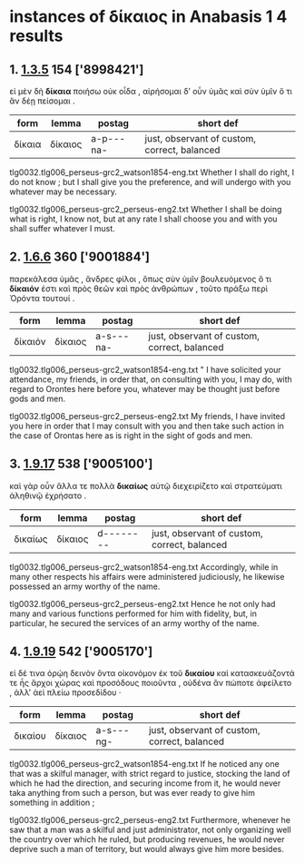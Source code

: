 # instances of δίκαιος in Anabasis 1 4 results
## 1. [1.3.5](https://beyond-translation.perseus.org/reader/urn:cts:greekLit:tlg0032.tlg006.perseus-grc2:1.3.5?mode=syntax-trees) 154 ['8998421']
εἰ μὲν δὴ **δίκαια** ποιήσω οὐκ οἶδα , αἱρήσομαι δ’ οὖν ὑμᾶς καὶ σὺν ὑμῖν ὅ τι ἂν δέῃ πείσομαι . 

| form | lemma | postag | short def |
| --- | --- | --- | --- |
| δίκαια | δίκαιος | a-p---na- | just, observant of custom, correct, balanced |

tlg0032.tlg006_perseus-grc2_watson1854-eng.txt Whether I shall do right, I do not know ; but I shall give you the preference, and will undergo with you whatever may be necessary. 

tlg0032.tlg006_perseus-grc2_perseus-eng2.txt Whether I shall be doing what is right, I know not, but at any rate I shall choose you and with you shall suffer whatever I must. 

## 2. [1.6.6](https://beyond-translation.perseus.org/reader/urn:cts:greekLit:tlg0032.tlg006.perseus-grc2:1.6.6?mode=syntax-trees) 360 ['9001884']
παρεκάλεσα ὑμᾶς , ἄνδρες φίλοι , ὅπως σὺν ὑμῖν βουλευόμενος ὅ τι **δίκαιόν** ἐστι καὶ πρὸς θεῶν καὶ πρὸς ἀνθρώπων , τοῦτο πράξω περὶ Ὀρόντα τουτουί . 

| form | lemma | postag | short def |
| --- | --- | --- | --- |
| δίκαιόν | δίκαιος | a-s---na- | just, observant of custom, correct, balanced |

tlg0032.tlg006_perseus-grc2_watson1854-eng.txt " I have solicited your attendance, my friends, in order that, on consulting with you, I may do, with regard to Orontes here before you, whatever may be thought just before gods and men. 

tlg0032.tlg006_perseus-grc2_perseus-eng2.txt My friends, I have invited you here in order that I may consult with you and then take such action in the case of Orontas here as is right in the sight of gods and men. 

## 3. [1.9.17](https://beyond-translation.perseus.org/reader/urn:cts:greekLit:tlg0032.tlg006.perseus-grc2:1.9.17?mode=syntax-trees) 538 ['9005100']
καὶ γὰρ οὖν ἄλλα τε πολλὰ **δικαίως** αὐτῷ διεχειρίζετο καὶ στρατεύματι ἀληθινῷ ἐχρήσατο . 

| form | lemma | postag | short def |
| --- | --- | --- | --- |
| δικαίως | δίκαιος | d-------- | just, observant of custom, correct, balanced |

tlg0032.tlg006_perseus-grc2_watson1854-eng.txt Accordingly, while in many other respects his affairs were administered judiciously, he likewise possessed an army worthy of the name. 

tlg0032.tlg006_perseus-grc2_perseus-eng2.txt Hence he not only had many and various functions performed for him with fidelity, but, in particular, he secured the services of an army worthy of the name. 

## 4. [1.9.19](https://beyond-translation.perseus.org/reader/urn:cts:greekLit:tlg0032.tlg006.perseus-grc2:1.9.19?mode=syntax-trees) 542 ['9005170']
εἰ δέ τινα ὁρῴη δεινὸν ὄντα οἰκονόμον ἐκ τοῦ **δικαίου** καὶ κατασκευάζοντά τε ἧς ἄρχοι χώρας καὶ προσόδους ποιοῦντα , οὐδένα ἂν πώποτε ἀφείλετο , ἀλλ’ ἀεὶ πλείω προσεδίδου · 

| form | lemma | postag | short def |
| --- | --- | --- | --- |
| δικαίου | δίκαιος | a-s---ng- | just, observant of custom, correct, balanced |

tlg0032.tlg006_perseus-grc2_watson1854-eng.txt If he noticed any one that was a skilful manager, with strict regard to justice, stocking the land of which he had the direction, and securing income from it, he would never taka anything from such a person, but was ever ready to give him something in addition ; 

tlg0032.tlg006_perseus-grc2_perseus-eng2.txt Furthermore, whenever he saw that a man was a skilful and just administrator, not only organizing well the country over which he ruled, but producing revenues, he would never deprive such a man of territory, but would always give him more besides. 

